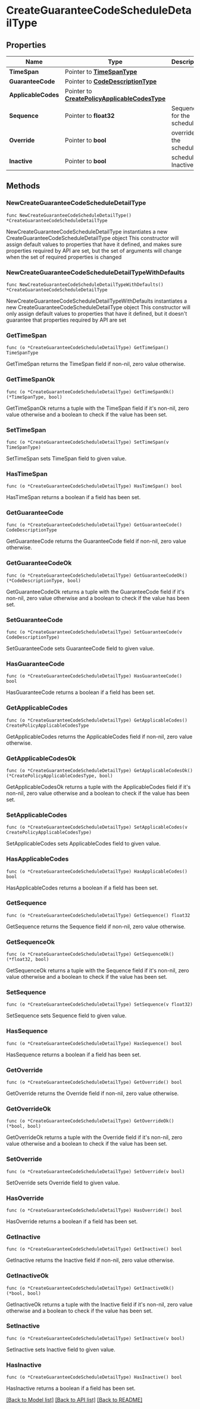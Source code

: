 # CreateGuaranteeCodeScheduleDetailType

## Properties

Name | Type | Description | Notes
------------ | ------------- | ------------- | -------------
**TimeSpan** | Pointer to [**TimeSpanType**](TimeSpanType.md) |  | [optional] 
**GuaranteeCode** | Pointer to [**CodeDescriptionType**](CodeDescriptionType.md) |  | [optional] 
**ApplicableCodes** | Pointer to [**CreatePolicyApplicableCodesType**](CreatePolicyApplicableCodesType.md) |  | [optional] 
**Sequence** | Pointer to **float32** | Sequence for the schedule. | [optional] 
**Override** | Pointer to **bool** | override the schedule? | [optional] 
**Inactive** | Pointer to **bool** | schedule Inactive? | [optional] 

## Methods

### NewCreateGuaranteeCodeScheduleDetailType

`func NewCreateGuaranteeCodeScheduleDetailType() *CreateGuaranteeCodeScheduleDetailType`

NewCreateGuaranteeCodeScheduleDetailType instantiates a new CreateGuaranteeCodeScheduleDetailType object
This constructor will assign default values to properties that have it defined,
and makes sure properties required by API are set, but the set of arguments
will change when the set of required properties is changed

### NewCreateGuaranteeCodeScheduleDetailTypeWithDefaults

`func NewCreateGuaranteeCodeScheduleDetailTypeWithDefaults() *CreateGuaranteeCodeScheduleDetailType`

NewCreateGuaranteeCodeScheduleDetailTypeWithDefaults instantiates a new CreateGuaranteeCodeScheduleDetailType object
This constructor will only assign default values to properties that have it defined,
but it doesn't guarantee that properties required by API are set

### GetTimeSpan

`func (o *CreateGuaranteeCodeScheduleDetailType) GetTimeSpan() TimeSpanType`

GetTimeSpan returns the TimeSpan field if non-nil, zero value otherwise.

### GetTimeSpanOk

`func (o *CreateGuaranteeCodeScheduleDetailType) GetTimeSpanOk() (*TimeSpanType, bool)`

GetTimeSpanOk returns a tuple with the TimeSpan field if it's non-nil, zero value otherwise
and a boolean to check if the value has been set.

### SetTimeSpan

`func (o *CreateGuaranteeCodeScheduleDetailType) SetTimeSpan(v TimeSpanType)`

SetTimeSpan sets TimeSpan field to given value.

### HasTimeSpan

`func (o *CreateGuaranteeCodeScheduleDetailType) HasTimeSpan() bool`

HasTimeSpan returns a boolean if a field has been set.

### GetGuaranteeCode

`func (o *CreateGuaranteeCodeScheduleDetailType) GetGuaranteeCode() CodeDescriptionType`

GetGuaranteeCode returns the GuaranteeCode field if non-nil, zero value otherwise.

### GetGuaranteeCodeOk

`func (o *CreateGuaranteeCodeScheduleDetailType) GetGuaranteeCodeOk() (*CodeDescriptionType, bool)`

GetGuaranteeCodeOk returns a tuple with the GuaranteeCode field if it's non-nil, zero value otherwise
and a boolean to check if the value has been set.

### SetGuaranteeCode

`func (o *CreateGuaranteeCodeScheduleDetailType) SetGuaranteeCode(v CodeDescriptionType)`

SetGuaranteeCode sets GuaranteeCode field to given value.

### HasGuaranteeCode

`func (o *CreateGuaranteeCodeScheduleDetailType) HasGuaranteeCode() bool`

HasGuaranteeCode returns a boolean if a field has been set.

### GetApplicableCodes

`func (o *CreateGuaranteeCodeScheduleDetailType) GetApplicableCodes() CreatePolicyApplicableCodesType`

GetApplicableCodes returns the ApplicableCodes field if non-nil, zero value otherwise.

### GetApplicableCodesOk

`func (o *CreateGuaranteeCodeScheduleDetailType) GetApplicableCodesOk() (*CreatePolicyApplicableCodesType, bool)`

GetApplicableCodesOk returns a tuple with the ApplicableCodes field if it's non-nil, zero value otherwise
and a boolean to check if the value has been set.

### SetApplicableCodes

`func (o *CreateGuaranteeCodeScheduleDetailType) SetApplicableCodes(v CreatePolicyApplicableCodesType)`

SetApplicableCodes sets ApplicableCodes field to given value.

### HasApplicableCodes

`func (o *CreateGuaranteeCodeScheduleDetailType) HasApplicableCodes() bool`

HasApplicableCodes returns a boolean if a field has been set.

### GetSequence

`func (o *CreateGuaranteeCodeScheduleDetailType) GetSequence() float32`

GetSequence returns the Sequence field if non-nil, zero value otherwise.

### GetSequenceOk

`func (o *CreateGuaranteeCodeScheduleDetailType) GetSequenceOk() (*float32, bool)`

GetSequenceOk returns a tuple with the Sequence field if it's non-nil, zero value otherwise
and a boolean to check if the value has been set.

### SetSequence

`func (o *CreateGuaranteeCodeScheduleDetailType) SetSequence(v float32)`

SetSequence sets Sequence field to given value.

### HasSequence

`func (o *CreateGuaranteeCodeScheduleDetailType) HasSequence() bool`

HasSequence returns a boolean if a field has been set.

### GetOverride

`func (o *CreateGuaranteeCodeScheduleDetailType) GetOverride() bool`

GetOverride returns the Override field if non-nil, zero value otherwise.

### GetOverrideOk

`func (o *CreateGuaranteeCodeScheduleDetailType) GetOverrideOk() (*bool, bool)`

GetOverrideOk returns a tuple with the Override field if it's non-nil, zero value otherwise
and a boolean to check if the value has been set.

### SetOverride

`func (o *CreateGuaranteeCodeScheduleDetailType) SetOverride(v bool)`

SetOverride sets Override field to given value.

### HasOverride

`func (o *CreateGuaranteeCodeScheduleDetailType) HasOverride() bool`

HasOverride returns a boolean if a field has been set.

### GetInactive

`func (o *CreateGuaranteeCodeScheduleDetailType) GetInactive() bool`

GetInactive returns the Inactive field if non-nil, zero value otherwise.

### GetInactiveOk

`func (o *CreateGuaranteeCodeScheduleDetailType) GetInactiveOk() (*bool, bool)`

GetInactiveOk returns a tuple with the Inactive field if it's non-nil, zero value otherwise
and a boolean to check if the value has been set.

### SetInactive

`func (o *CreateGuaranteeCodeScheduleDetailType) SetInactive(v bool)`

SetInactive sets Inactive field to given value.

### HasInactive

`func (o *CreateGuaranteeCodeScheduleDetailType) HasInactive() bool`

HasInactive returns a boolean if a field has been set.


[[Back to Model list]](../README.md#documentation-for-models) [[Back to API list]](../README.md#documentation-for-api-endpoints) [[Back to README]](../README.md)


